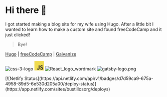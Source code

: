 # Hi there 👋

I got started making a blog site for my wife using Hugo. After a little bit I wanted to learn how to make a custom site and found freeCodeCamp and it just clicked!



>Bye!


[Hugo](https://gohugo.io/) | [freeCodeCamp](freecodecamp.org) | [Galvanize](galvanize.com)
<p>
<img src="https://cdn.freebiesupply.com/logos/large/2x/css-3-logo-png-transparent.png" alt="css-3-logo" title="css-3-logo" height="30"/>
<img src="https://raw.githubusercontent.com/voodootikigod/logo.js/master/js.png" alt="logo.js" title="logo.js" height="30"/>
<img src="https://logos-download.com/wp-content/uploads/2016/09/React_logo_wordmark.png" alt="React_logo_wordmark" title="React_logo_wordmark" height="30"/>
<img src="https://react-etc.net/files/2017-10/gatsby-logo.png" alt="gatsby-logo.png" title="gatsby-logo.png" height="30"/>
</p>
<p>[![Netlify Status](https://api.netlify.com/api/v1/badges/d7d59ca9-675a-4958-89d5-6e530d205a00/deploy-status)](https://app.netlify.com/sites/bustillosorg/deploys)</p>

